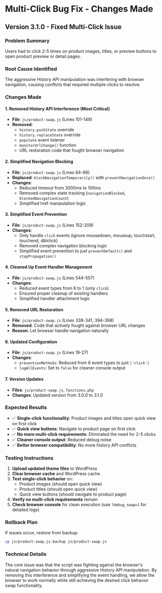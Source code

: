 # Multi-Click Bug Fix - Changes Made

## Version 3.1.0 - Fixed Multi-Click Issue

### **Problem Summary**
Users had to click 2-5 times on product images, titles, or preview buttons to open product preview or detail pages.

### **Root Cause Identified**
The aggressive History API manipulation was interfering with browser navigation, causing conflicts that required multiple clicks to resolve.

### **Changes Made**

#### **1. Removed History API Interference (Most Critical)**
- **File**: `js/product-swap.js` (Lines 101-149)
- **Removed**: 
  - `history.pushState` override
  - `history.replaceState` override  
  - `popstate` event listener
  - `monitorUrlChange()` function
  - URL restoration code that fought browser navigation

#### **2. Simplified Navigation Blocking**
- **File**: `js/product-swap.js` (Lines 64-98)
- **Replaced**: `blockNavigationTemporarily()` with `preventNavigationOnce()`
- **Changes**:
  - Reduced timeout from 3000ms to 100ms
  - Removed complex state tracking (`navigationBlocked`, `blockedNavigationCount`)
  - Simplified href manipulation logic

#### **3. Simplified Event Prevention**
- **File**: `js/product-swap.js` (Lines 152-209)
- **Changes**:
  - Only handle `click` events (ignore mousedown, mouseup, touchstart, touchend, dblclick)
  - Removed complex navigation blocking logic
  - Simplified event prevention to just `preventDefault()` and `stopPropagation()`

#### **4. Cleaned Up Event Handler Management**
- **File**: `js/product-swap.js` (Lines 544-557)
- **Changes**:
  - Reduced event types from 6 to 1 (only `click`)
  - Ensured proper cleanup of existing handlers
  - Simplified handler attachment logic

#### **5. Removed URL Restoration**
- **File**: `js/product-swap.js` (Lines 338-341, 394-398)
- **Removed**: Code that actively fought against browser URL changes
- **Reason**: Let browser handle navigation naturally

#### **6. Updated Configuration**
- **File**: `js/product-swap.js` (Lines 19-27)
- **Changes**:
  - `preventionMethods`: Reduced from 6 event types to just `['click']`
  - `logAllEvents`: Set to `false` for cleaner console output

#### **7. Version Updates**
- **Files**: `js/product-swap.js`, `functions.php`
- **Changes**: Updated version from 3.0.0 to 3.1.0

### **Expected Results**
- ✅ **Single-click functionality**: Product images and titles open quick view on first click
- ✅ **Quick view buttons**: Navigate to product page on first click  
- ✅ **No more multi-click requirements**: Eliminated the need for 2-5 clicks
- ✅ **Cleaner console output**: Reduced debug noise
- ✅ **Better browser compatibility**: No more history API conflicts

### **Testing Instructions**
1. **Upload updated theme files** to WordPress
2. **Clear browser cache** and WordPress cache
3. **Test single-click behavior** on:
   - Product images (should open quick view)
   - Product titles (should open quick view)
   - Quick view buttons (should navigate to product page)
4. **Verify no multi-click requirements** remain
5. **Check browser console** for clean execution (use `?debug_swap=1` for detailed logs)

### **Rollback Plan**
If issues occur, restore from backup:
```bash
cp js/product-swap.js.backup js/product-swap.js
```

### **Technical Details**
The core issue was that the script was fighting against the browser's natural navigation behavior through aggressive History API manipulation. By removing this interference and simplifying the event handling, we allow the browser to work normally while still achieving the desired click behavior swap functionality.